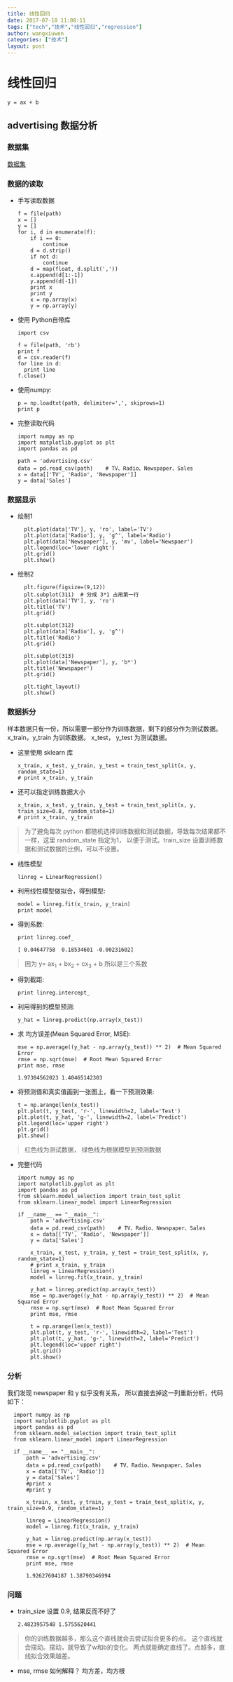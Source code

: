 ```yaml
---
title: 线性回归
date: 2017-07-10 11:08:11
tags: ["tech","技术","线性回归","regression"]
author: wangxiuwen
categories: ["技术"]
layout: post
---
```


# 线性回归

    y = ax + b

## advertising 数据分析

### 数据集

 [数据集](/advertising.csv)

### 数据的读取

 - 手写读取数据

       f = file(path)
       x = []
       y = []
       for i, d in enumerate(f):
           if i == 0:
               continue
           d = d.strip()
           if not d:
               continue
           d = map(float, d.split(','))
           x.append(d[1:-1])
           y.append(d[-1])
           print x
           print y
           x = np.array(x)
           y = np.array(y)


 - 使用 Python自带库

       import csv

       f = file(path, 'rb')
       print f
       d = csv.reader(f)
       for line in d:
         print line
       f.close()

 - 使用numpy:

       p = np.loadtxt(path, delimiter=',', skiprows=1)
       print p

- 完整读取代码

      import numpy as np
      import matplotlib.pyplot as plt
      import pandas as pd

      path = 'advertising.csv'
      data = pd.read_csv(path)    # TV、Radio、Newspaper、Sales
      x = data[['TV', 'Radio', 'Newspaper']]
      y = data['Sales']

### 数据显示

- 绘制1

        plt.plot(data['TV'], y, 'ro', label='TV')
        plt.plot(data['Radio'], y, 'g^', label='Radio')
        plt.plot(data['Newspaper'], y, 'mv', label='Newspaer')
        plt.legend(loc='lower right')
        plt.grid()
        plt.show()

- 绘制2

        plt.figure(figsize=(9,12))
        plt.subplot(311)  # 分成 3*1 占用第一行
        plt.plot(data['TV'], y, 'ro')
        plt.title('TV')
        plt.grid()

        plt.subplot(312)
        plt.plot(data['Radio'], y, 'g^')
        plt.title('Radio')
        plt.grid()

        plt.subplot(313)
        plt.plot(data['Newspaper'], y, 'b*')
        plt.title('Newspaper')
        plt.grid()

        plt.tight_layout()
        plt.show()

### 数据拆分

  样本数据只有一份，所以需要一部分作为训练数据，剩下的部分作为测试数据。  
  x_train，y_train 为训练数据。 x_test， y_test 为测试数据。

- 这里使用 sklearn 库

      x_train, x_test, y_train, y_test = train_test_split(x, y, random_state=1)
      # print x_train, y_train

- 还可以指定训练数据大小

      x_train, x_test, y_train, y_test = train_test_split(x, y, train_size=0.8, random_state=1)
      # print x_train, y_train

>为了避免每次 python 都随机选择训练数据和测试数据，导致每次结果都不一样，这里 random_state 指定为1， 以便于测试。train_size 设置训练数据和测试数据的比例，可以不设置。


- 线性模型

      linreg = LinearRegression()

- 利用线性模型做拟合，得到模型:

      model = linreg.fit(x_train, y_train)
      print model

- 得到系数:

      print linreg.coef_

      [ 0.04647758  0.18534601 -0.00231602]

>因为 y= ax<sub>1</sub> + bx<sub>2</sub> + cx<sub>3</sub> + b
所以是三个系数

- 得到截距:

      print linreg.intercept_


- 利用得到的模型预测:

      y_hat = linreg.predict(np.array(x_test))


- 求 均方误差(Mean Squared Error, MSE):

      mse = np.average((y_hat - np.array(y_test)) ** 2)  # Mean Squared Error
      rmse = np.sqrt(mse)  # Root Mean Squared Error
      print mse, rmse

      1.97304562023 1.40465142303


- 将预测值和真实值画到一张图上，看一下预测效果:

      t = np.arange(len(x_test))
      plt.plot(t, y_test, 'r-', linewidth=2, label='Test')
      plt.plot(t, y_hat, 'g-', linewidth=2, label='Predict')
      plt.legend(loc='upper right')
      plt.grid()
      plt.show()


>红色线为测试数据， 绿色线为根据模型到预测数据    

- 完整代码

      import numpy as np
      import matplotlib.pyplot as plt
      import pandas as pd
      from sklearn.model_selection import train_test_split
      from sklearn.linear_model import LinearRegression

      if __name__ == "__main__":
          path = 'advertising.csv'
          data = pd.read_csv(path)    # TV、Radio、Newspaper、Sales
          x = data[['TV', 'Radio', 'Newspaper']]
          y = data['Sales']

          x_train, x_test, y_train, y_test = train_test_split(x, y, random_state=1)
          # print x_train, y_train
          linreg = LinearRegression()
          model = linreg.fit(x_train, y_train)

          y_hat = linreg.predict(np.array(x_test))
          mse = np.average((y_hat - np.array(y_test)) ** 2)  # Mean Squared Error
          rmse = np.sqrt(mse)  # Root Mean Squared Error
          print mse, rmse

          t = np.arange(len(x_test))
          plt.plot(t, y_test, 'r-', linewidth=2, label='Test')
          plt.plot(t, y_hat, 'g-', linewidth=2, label='Predict')
          plt.legend(loc='upper right')
          plt.grid()
          plt.show()


### 分析

我们发现 newspaper 和 y 似乎没有关系， 所以直接去掉这一列重新分析，代码如下：

      import numpy as np
      import matplotlib.pyplot as plt
      import pandas as pd
      from sklearn.model_selection import train_test_split
      from sklearn.linear_model import LinearRegression

      if __name__ == "__main__":
          path = 'advertising.csv'
          data = pd.read_csv(path)    # TV、Radio、Newspaper、Sales
          x = data[['TV', 'Radio']]
          y = data['Sales']
          #print x
          #print y

          x_train, x_test, y_train, y_test = train_test_split(x, y, train_size=0.9, random_state=1)

          linreg = LinearRegression()
          model = linreg.fit(x_train, y_train)

          y_hat = linreg.predict(np.array(x_test))
          mse = np.average((y_hat - np.array(y_test)) ** 2)  # Mean Squared Error
          rmse = np.sqrt(mse)  # Root Mean Squared Error
          print mse, rmse

          1.92627604187 1.38790346994


### 问题

- train_size 设置 0.9, 结果反而不好了

      2.4823957548 1.5755620441

>你的训练数据越多，那么这个直线就会去尝试拟合更多的点。
这个直线就会摆动。摆动，就导致了w和b的变化。
两点就能确定直线了。点越多，直线拟合效果越差。

- mse, rmse 如何解释？
  均方差，均方根